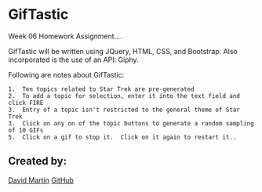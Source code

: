 # **GifTastic**

Week 06 Homework Assignment....

GifTastic will be written using JQuery, HTML, CSS, and Bootstrap. Also incorporated is the use of an API:  Giphy.

Following are notes about GifTastic:

    1.  Ten topics related to Star Trek are pre-generated
    2.  To add a topic for selection, enter it into the text field and click FIRE
    3.  Entry of a topic isn't restricted to the general theme of Star Trek
    3.  Click on any on of the topic buttons to generate a random sampling of 10 GIFs
    5.  Click on a gif to stop it.  Click on it again to restart it..  


## **Created by:** #

[David Martin](mailto:webdevelopment.du@gmail.com)
[GitHub](https://github.com/nitramdivad)

